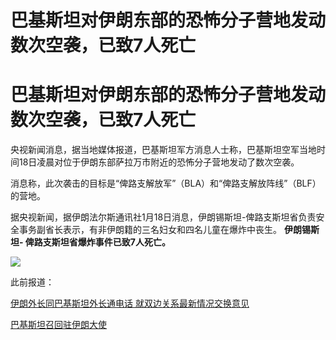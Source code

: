 # 巴基斯坦对伊朗东部的恐怖分子营地发动数次空袭，已致7人死亡

# 巴基斯坦对伊朗东部的恐怖分子营地发动数次空袭，已致7人死亡

央视新闻消息，据当地媒体报道，巴基斯坦军方消息人士称，巴基斯坦空军当地时间18日凌晨对位于伊朗东部萨拉万市附近的恐怖分子营地发动了数次空袭。

消息称，此次袭击的目标是“俾路支解放军”（BLA）和“俾路支解放阵线”（BLF）的营地。

据央视新闻，据伊朗法尔斯通讯社1月18日消息，伊朗锡斯坦-俾路支斯坦省负责安全事务副省长表示，有非伊朗籍的三名妇女和四名儿童在爆炸中丧生。 **伊朗锡斯坦-
俾路支斯坦省爆炸事件已致7人死亡。**

![](https://inews.gtimg.com/news_bt/ODBCG1O2Bi6jYWO18azCIXe9kibSq267nAOl3E0NaKBMQAA/1000)

此前报道：

[伊朗外长同巴基斯坦外长通电话 就双边关系最新情况交换意见](https://news.qq.com/rain/a/20240117A0A39800)

[巴基斯坦召回驻伊朗大使](https://news.qq.com/rain/a/20240117A08LLI00)

